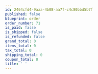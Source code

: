 ```yaml
---
id: 2464cfd4-9aaa-4b08-aa7f-c4c80bbd5b7f
published: false
blueprint: order
order_number: 71
is_paid: false
is_shipped: false
is_refunded: false
grand_total: 0
items_total: 0
tax_total: 0
shipping_total: 0
coupon_total: 0
title: ' '
---
```

